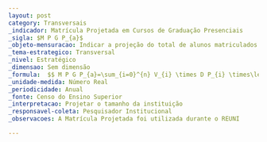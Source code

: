 ```yaml
---
layout: post
category: Transversais
_indicador: Matrícula Projetada em Cursos de Graduação Presenciais 
_sigla: $M P G P_{a}$
_objeto-mensuracao: Indicar a projeção do total de alunos matriculados na IFES, realizada com base no número de vagas de ingresso anuais de cada curso de graduação presencial, duração padrão e o fator de retenção utilizados no cálculo do aluno equivalente. Não significa corresponder, necessariamente,ao número de alunos matriculados em disciplinas oferecidas pela IFES em determinado período letivo.
_tema-estrategico: Transversal
_nivel: Estratégico
_dimensao: Sem dimensão
_formula:  $$ M P G P_{a}=\sum_{i=0}^{n} V_{i} \times D P_{i} \times\left(1+R_{i}\right) $$ 
_unidade-medida: Número Real
_periodicidade: Anual
_fonte: Censo do Ensino Superior
_interpretacao: Projetar o tamanho da instituição
_responsavel-coleta: Pesquisador Institucional 
_observacoes: A Matrícula Projetada foi utilizada durante o REUNI

---
```

